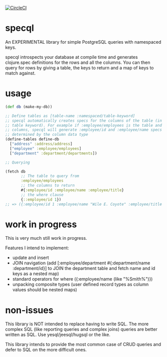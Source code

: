 [![CircleCI](https://circleci.com/gh/tatut/specql.svg?style=svg)](https://circleci.com/gh/tatut/specql)

# specql

An EXPERIMENTAL library for simple PostgreSQL queries with namespaced keys.

specql introspects your database at compile time and generates clojure.spec definitions for the rows
and all the columns.
You can then query for rows by giving a table, the keys to return and a map of keys to match against.


# usage

```clojure
(def db (make-my-db))

;; Define tables as [table-name :namespaced/table-keyword]
;; specql automatically creates specs for the columns of the table (in the same namespace as the
;; table keyword). For example if :employee/employees is the table and it has "id" and "name"
;; columns, specql will generate :employee/id and :employee/name specs with predicates
;; determined by the column data type
(define-tables define-db
  ["address" :address/address]
  ["employee" :employee/employees]
  ["department" :department/departments])

;; Querying

(fetch db
       ;; The table to query from
       :employee/employees
       ;; the columns to return
       #{:employee/id :employee/name :employee/title}
       ;; the where clause
       {::employee/id 1})
;; => ({:employee/id 1 :employee/name "Wile E. Coyote" :employee/title "Super genius"})

```

# work in progress

This is very much still work in progress.

Features I intend to implement:
* update and insert
* JOIN navigation (add [:employee/department #{:department/name :department/id}] to JOIN the department table and fetch name and id keys as a nested map)
* standard operators for where  ({:employee/name (like "%Smith%")})
* unpacking composite types (user defined record types as column values should be nested maps)

# non-issues

This library is NOT intended to replace having to write SQL. The more complex SQL (like
reporting queries and complex joins) queries are better written as SQL. Use yesql/jeesql/hugsql
or the like.

This library intends to provide the most common case of CRUD queries and defer to SQL on the more difficult ones.